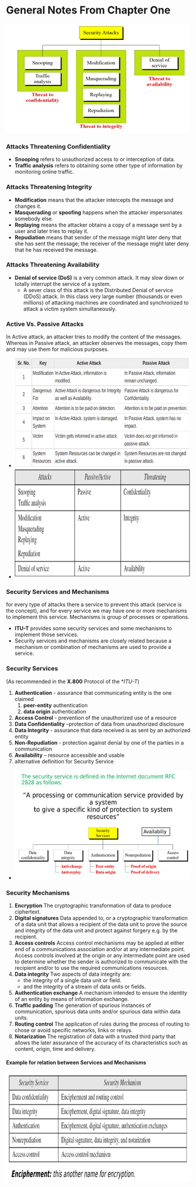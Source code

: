 # General Notes From Chapter One

<img src="https://github.com/ahmadateya/learning-notes/blob/main/assets/images/Screenshot%20from%202021-11-16%2000-37-04.png" width="500" height="300">

### Attacks Threatening Confidentiality
* **Snooping** refers to unauthorized access to or interception of data.
* **Traffic analysis** refers to obtaining some other type of information by monitoring online traffic.

### Attacks Threatening Integrity
* **Modification** means that the attacker intercepts the message and changes it.
* **Masquerading** or **spoofing** happens when the attacker impersonates somebody else.
* **Replaying** means the attacker obtains a copy of a message sent by a user and later tries to replay it. 
* **Repudiation** means that sender of the message might later deny that she has sent the message; the receiver of the message might later deny that he has received the message.

### Attacks Threatening Availability
* **Denial of service (DoS)** is a very common attack. It may slow down or totally interrupt the service of a system.
    * A sever class of this attack is the Distributed Denial of service (DDoS) attack. In this class very large number (thousands or even millions) of attacking machines are coordinated and synchronized to attack a victim system simultaneously. 

### Active Vs. Passive Attacks
In Active attack, an attacker tries to modify the content of the messages. Whereas in Passive attack, an attacker observes the messages, copy them and may use them for malicious purposes.

* <img src="https://github.com/ahmadateya/learning-notes/blob/main/assets/images/Screenshot%20from%202021-11-16%2000-53-32.png" width="550" height="300">
* <img src="https://github.com/ahmadateya/learning-notes/blob/main/assets/images/Screenshot%20from%202021-11-16%2000-54-44.png" width="550" height="300">

### Security Services and Mechanisms
for every type of attacks there a service to prevent this attack (service is the concept), and for every service we may have one or more mechanisms to implement this service.
Mechanisms is group of processes or operations.
* **ITU-T** provides some security services and some mechanisms to implement those services. 
* Security services and mechanisms are closely related because a mechanism or combination of mechanisms are used to provide a service.

### Security Services
(As recommended in the **X.800** Protocol of the **ITU-T*)
1. **Authentication** - assurance that communicating entity is the one claimed
	1. **peer-entity** authentication 
	2. **data origin** authentication
2. **Access Control** - prevention of the unauthorized use of a resource
3. **Data Confidentiality** –protection of data from unauthorized disclosure
4. **Data Integrity** - assurance that data received is as sent by an authorized entity
5. **Non-Repudiation** - protection against denial by one of the parties in a communication
6. **Availability** – resource accessible and usable
7. alternative definition for Security Service
* <img src="https://github.com/ahmadateya/learning-notes/blob/main/assets/images/Screenshot%20from%202021-11-16%2001-14-36.png" width="550" height="300">

### Security Mechanisms
1. **Encryption** The cryptographic transformation of data to produce ciphertext.
2. **Digital signatures** Data appended to, or a cryptographic transformation of a data unit that allows a recipient of the data unit to prove the source and integrity of the data unit and protect against forgery e.g. by the recipient.
3. **Access controls** Access control mechanisms may be applied at either end of a communications association and/or at any intermediate point. Access controls involved at the origin or any intermediate point are used to determine whether the sender is authorized to communicate with the recipient and/or to use the required communications resources.
4. **Data integrity** Two aspects of data integrity are:
	* the integrity of a single data unit or field.
	* and the integrity of a stream of data units or fields.
5. **Authentication exchange** A mechanism intended to ensure the identity of an entity by means of information exchange.
6. **Traffic padding** The generation of spurious instances of communication, spurious data units and/or spurious data within data units.
7. **Routing control** The application of rules during the process of routing to chose or avoid specific networks, links or relays.
8. **Notarization** The registration of data with a trusted third party that allows the later assurance of the accuracy of its characteristics such as content, origin, time and delivery.

#### Example for relation between Services and Mechanisms
<img src="https://github.com/ahmadateya/learning-notes/blob/main/assets/images/Screenshot%20from%202021-11-16%2001-25-25.png" width="550" height="300">
